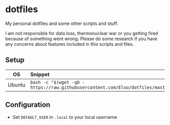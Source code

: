 # dotfiles
My personal dotfiles and some other scripts and stuff.

I am not responsible for data loss, thermonuclear war or you getting fired because of something went wrong.
Please do some research if you have any concerns about features included in this scripts and files.

## Setup
| OS | Snippet |
|:---:|:---|
| Ubuntu | `bash -c "$(wget -qO - https://raw.githubusercontent.com/Eloo/dotfiles/master/scripts_ubuntu/init_ubuntu.sh)"` |


## Configuration
* Set `DEFAULT_USER` in `.local` to your local username